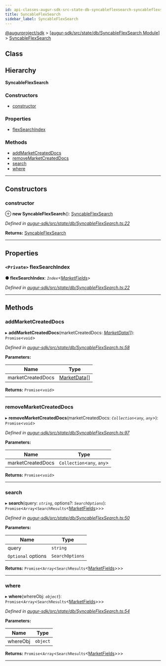 ```yaml
---
id: api-classes-augur-sdk-src-state-db-syncableflexsearch-syncableflexsearch
title: SyncableFlexSearch
sidebar_label: SyncableFlexSearch
---
```


[@augurproject/sdk](api-readme.md) > [[augur-sdk/src/state/db/SyncableFlexSearch Module]](api-modules-augur-sdk-src-state-db-syncableflexsearch-module.md) > [SyncableFlexSearch](api-classes-augur-sdk-src-state-db-syncableflexsearch-syncableflexsearch.md)

## Class

## Hierarchy

**SyncableFlexSearch**

### Constructors

* [constructor](api-classes-augur-sdk-src-state-db-syncableflexsearch-syncableflexsearch.md#constructor)

### Properties

* [flexSearchIndex](api-classes-augur-sdk-src-state-db-syncableflexsearch-syncableflexsearch.md#flexsearchindex)

### Methods

* [addMarketCreatedDocs](api-classes-augur-sdk-src-state-db-syncableflexsearch-syncableflexsearch.md#addmarketcreateddocs)
* [removeMarketCreatedDocs](api-classes-augur-sdk-src-state-db-syncableflexsearch-syncableflexsearch.md#removemarketcreateddocs)
* [search](api-classes-augur-sdk-src-state-db-syncableflexsearch-syncableflexsearch.md#search)
* [where](api-classes-augur-sdk-src-state-db-syncableflexsearch-syncableflexsearch.md#where)

---

## Constructors

<a id="constructor"></a>

###  constructor

⊕ **new SyncableFlexSearch**(): [SyncableFlexSearch](api-classes-augur-sdk-src-state-db-syncableflexsearch-syncableflexsearch.md)

*Defined in [augur-sdk/src/state/db/SyncableFlexSearch.ts:22](https://github.com/AugurProject/augur/blob/3727cd4ec9/packages/augur-sdk/src/state/db/SyncableFlexSearch.ts#L22)*

**Returns:** [SyncableFlexSearch](api-classes-augur-sdk-src-state-db-syncableflexsearch-syncableflexsearch.md)

___

## Properties

<a id="flexsearchindex"></a>

### `<Private>` flexSearchIndex

**● flexSearchIndex**: *`Index`<[MarketFields](api-interfaces-augur-sdk-src-state-db-syncableflexsearch-marketfields.md)>*

*Defined in [augur-sdk/src/state/db/SyncableFlexSearch.ts:22](https://github.com/AugurProject/augur/blob/3727cd4ec9/packages/augur-sdk/src/state/db/SyncableFlexSearch.ts#L22)*

___

## Methods

<a id="addmarketcreateddocs"></a>

###  addMarketCreatedDocs

▸ **addMarketCreatedDocs**(marketCreatedDocs: *[MarketData](api-interfaces-augur-sdk-src-state-logs-types-marketdata.md)[]*): `Promise`<`void`>

*Defined in [augur-sdk/src/state/db/SyncableFlexSearch.ts:58](https://github.com/AugurProject/augur/blob/3727cd4ec9/packages/augur-sdk/src/state/db/SyncableFlexSearch.ts#L58)*

**Parameters:**

| Name | Type |
| ------ | ------ |
| marketCreatedDocs | [MarketData](api-interfaces-augur-sdk-src-state-logs-types-marketdata.md)[] |

**Returns:** `Promise`<`void`>

___
<a id="removemarketcreateddocs"></a>

###  removeMarketCreatedDocs

▸ **removeMarketCreatedDocs**(marketCreatedDocs: *`Collection`<`any`, `any`>*): `Promise`<`void`>

*Defined in [augur-sdk/src/state/db/SyncableFlexSearch.ts:97](https://github.com/AugurProject/augur/blob/3727cd4ec9/packages/augur-sdk/src/state/db/SyncableFlexSearch.ts#L97)*

**Parameters:**

| Name | Type |
| ------ | ------ |
| marketCreatedDocs | `Collection`<`any`, `any`> |

**Returns:** `Promise`<`void`>

___
<a id="search"></a>

###  search

▸ **search**(query: *`string`*, options?: *`SearchOptions`*): `Promise`<`Array`<`SearchResults`<[MarketFields](api-interfaces-augur-sdk-src-state-db-syncableflexsearch-marketfields.md)>>>

*Defined in [augur-sdk/src/state/db/SyncableFlexSearch.ts:50](https://github.com/AugurProject/augur/blob/3727cd4ec9/packages/augur-sdk/src/state/db/SyncableFlexSearch.ts#L50)*

**Parameters:**

| Name | Type |
| ------ | ------ |
| query | `string` |
| `Optional` options | `SearchOptions` |

**Returns:** `Promise`<`Array`<`SearchResults`<[MarketFields](api-interfaces-augur-sdk-src-state-db-syncableflexsearch-marketfields.md)>>>

___
<a id="where"></a>

###  where

▸ **where**(whereObj: *`object`*): `Promise`<`Array`<`SearchResults`<[MarketFields](api-interfaces-augur-sdk-src-state-db-syncableflexsearch-marketfields.md)>>>

*Defined in [augur-sdk/src/state/db/SyncableFlexSearch.ts:54](https://github.com/AugurProject/augur/blob/3727cd4ec9/packages/augur-sdk/src/state/db/SyncableFlexSearch.ts#L54)*

**Parameters:**

| Name | Type |
| ------ | ------ |
| whereObj | `object` |

**Returns:** `Promise`<`Array`<`SearchResults`<[MarketFields](api-interfaces-augur-sdk-src-state-db-syncableflexsearch-marketfields.md)>>>

___

